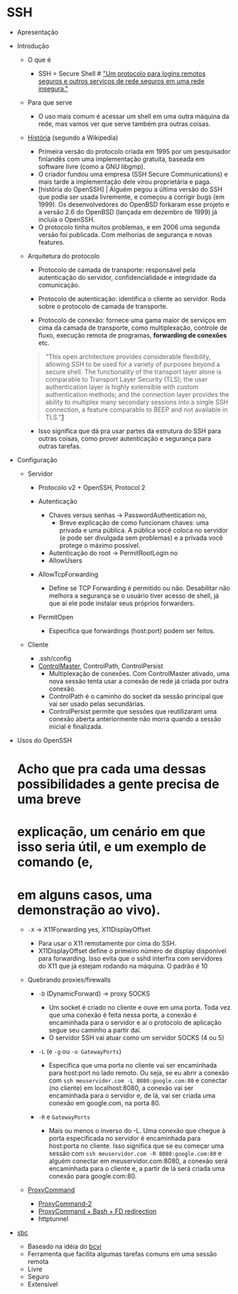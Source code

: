 SSH
===

- Apresentação

- Introdução
    - O que é
        - SSH = Secure Shell # ["Um protocolo para logins remotos seguros e
          outros serviços de rede seguros em uma rede insegura."][RFC4521]
    - Para que serve
        - O uso mais comum é acessar um shell em uma outra máquina da rede, mas
          vamos ver que serve também pra outras coisas.

    - [História][hist] (segundo a Wikipedia)
        - Primeira versão do protocolo criada em 1995 por um pesquisador
          finlandês com uma implementação gratuita, baseada em software livre
          (como a GNU libgmp).
        - O criador fundou uma empresa (SSH Secure Communications) e mais tarde
          a implementação dele virou proprietária e paga.
        - [história do OpenSSH] | Alguém pegou a última versão do SSH que podia
          ser usada livremente, e começou a corrigir bugs (em 1999). Os
          desenvolvedores do OpenBSD forkaram esse projeto e a versão 2.6 do
          OpenBSD (lançada em dezembro de 1999) já incluía o OpenSSH.
        - O protocolo tinha muitos problemas, e em 2006 uma segunda versão foi
          publicada. Com melhorias de segurança e novas features.

    - Arquitetura do protocolo

        - Protocolo de camada de transporte: responsável pela autenticação do
          servidor, confidencialidade e integridade da comunicação.

        - Protocolo de autenticação: identifica o cliente ao servidor. Roda
          sobre o protocolo de camada de transporte.

        - Protocolo de conexão: fornece uma gama maior de serviços em cima da
          camada de transporte, como multiplexação, controle de fluxo, execução
          remota de programas, __forwarding de conexões__ etc.

        > "This open architecture provides considerable flexibility, allowing
        > SSH to be used for a variety of purposes beyond a secure shell. The
        > functionality of the transport layer alone is comparable to Transport
        > Layer Security (TLS); the user authentication layer is highly
        > extensible with custom authentication methods; and the connection
        > layer provides the ability to multiplex many secondary sessions into
        > a single SSH connection, a feature comparable to BEEP and not
        > available in TLS."[1][wikipedia-arquitetura]

        - Isso significa que dá pra usar partes da estrutura do SSH para outras
          coisas, como prover autenticação e segurança para outras tarefas.


- Configuração
    - Servidor
        - Protocolo v2 + OpenSSH, Protocol 2
        - Autenticação
            - Chaves versus senhas -> PasswordAuthentication no,
                - Breve explicação de como funcionam chaves: uma privada e uma
                  pública.  A pública você coloca no servidor (e pode ser
                  divulgada sem problemas) e a privada você protege o máximo
                  possível.
            - Autenticação do root -> PermitRootLogin no
            - AllowUsers

        - AllowTcpForwarding
            - Define se TCP Forwarding é permitido ou não. Desabilitar não
            melhora a segurança se o usuário tiver acesso de shell, já que aí
            ele pode instalar seus próprios forwarders.

        - PermitOpen
            - Especifica que forwardings (host:port) podem ser feitos.

    - Cliente
        - .ssh/config
        - [ControlMaster][ControlMaster], ControlPath, ControlPersist
            - Multiplexação de conexões. Com ControlMaster ativado, uma nova
              sessão tenta usar a conexão de rede já criada por outra conexão.
            - ControlPath é o caminho do socket da sessão principal que vai ser
              usado pelas secundárias.
            - ControlPersist permite que sessões que reutilizaram uma conexão
              aberta anteriormente não morra quando a sessão inicial é
              finalizada.


- Usos do OpenSSH

    # Acho que pra cada uma dessas possibilidades a gente precisa de uma breve
    # explicação, um cenário em que isso seria útil, e um exemplo de comando (e,
    # em alguns casos, uma demonstração ao vivo).

    - `-X` -> X11Forwarding yes, X11DisplayOffset
        - Para usar o X11 remotamente por cima do SSH.
        - X11DisplayOffset define o primeiro número de display disponível para
          forwarding. Isso evita que o sshd interfira com servidores do X11 que
          já estejam rodando na máquina. O padrão é 10

    - Quebrando proxies/firewalls

        - `-D` (DynamicForward) -> proxy SOCKS
            - Um socket é criado no cliente e ouve em uma porta. Toda vez que
              uma conexão é feita nessa porta, a conexão é encaminhada para o
              servidor e aí o protocolo de aplicação segue seu caminho a partir
              daí.
            - O servidor SSH vai atuar como um servidor SOCKS (4 ou 5)

        - `-L` (e `-g` ou `-o GatewayPorts`)
            - Especifica que uma porta no cliente vai ser encaminhada para
              host:port no lado remoto. Ou seja, se eu abrir a conexão com `ssh
              meuservidor.com -L 8080:google.com:80` e conectar (no cliente) em
              localhost:8080, a conexão vai ser encaminhada para o servidor e,
              de lá, vai ser criada uma conexão em google.com, na porta 80.

        - `-R` e `GatewayPorts`
            - Mais ou menos o inverso do -L. Uma conexão que chegue à porta
              especificada no servidor é encaminhada para host:porta no
              cliente. Isso significa que se eu começar uma sessão com `ssh
              meuservidor.com -R 8080:google.com:80` e alguém conectar em
              meuservidor.com:8080, a conexão será encaminhada para o cliente
              e, a partir de lá será criada uma conexão para google.com:80.

    - [ProxyCommand][ProxyCommand-1]
        - [ProxyCommand-2]
        - [ProxyCommand + Bash + FD redirection][ProxyCommand-3]
        - httptunnel

- [sbc][bcvi]
  - Baseado na idéia do [bcvi][bcvi]
  - Ferramenta que facilita algumas tarefas comuns em uma sessão remota
  - Livre
  - Seguro
  - Extensível



[hist]: https://en.wikipedia.org/wiki/Secure_Shell#History_and_development
[batch]: http://www.thegeekstuff.com/2009/10/how-to-execute-ssh-and-scp-in-batch-mode-only-when-passwordless-login-is-enabled/
[wikipedia-arquitetura]: https://en.wikipedia.org/wiki/Secure_Shell#Architecture
[ControlMaster]: http://sshmenu.sourceforge.net/articles/transparent-mulithop.html
[bcvi]: http://sshmenu.sourceforge.net/articles/bcvi/
[sbc]: https://github.com/turicas/sbc
[ProxyCommand-1]: http://www.undeadly.org/cgi?action=article&sid=20070925181947
[ProxyCommand-2]: http://www.statusq.org/archives/2008/07/03/1916/
[ProxyCommand-3]: http://unix.stackexchange.com/questions/19604/all-about-ssh-proxycommand#19607
[openssh-hist]: http://openssh.com/history.html
[RFC4521]: https://tools.ietf.org/html/rfc4251
